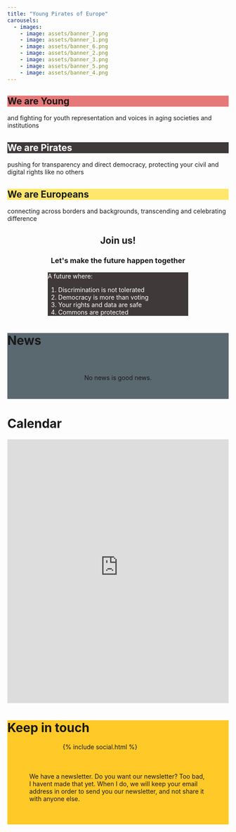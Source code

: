 ```yaml
---
title: "Young Pirates of Europe"
carousels:
  - images:
    - image: assets/banner_7.png
    - image: assets/banner_1.png
    - image: assets/banner_6.png
    - image: assets/banner_2.png
    - image: assets/banner_3.png
    - image: assets/banner_5.png
    - image: assets/banner_4.png
---
```


<row>
    <h2 style="background:#E77878" class="color_box_left">We are Young</h2>
    <p class="right_box">and fighting for youth representation and voices in aging societies and institutions</p>
</row>

<row>
    <h2 style="background:#3F3939;color:#fff" class="color_box_left">We are Pirates</h2>
    <p class="right_box">pushing for transparency and direct democracy, protecting your civil and digital rights like no others</p>
</row>

<row>
    <h2 style="background:#ffe76b" class="color_box_left">We are Europeans</h2>
    <p class="right_box">connecting across borders and backgrounds, transcending and celebrating difference</p>
</row>


<h2 style="text-align:center">Join us!</h2>
<h3 style="text-align:center">Let's make the future happen together</h3>

<row>
<div class="color_box" style="background:#3F3939;color:#fff;margin:auto;max-width:20rem">
<p>A future where:</p>
<ol>
  <li>Discrimination is not tolerated</li>
  <li>Democracy is more than voting</li>
  <li>Your rights and data are safe</li>
  <li>Commons are protected</li>
</ol>
</div>
</row>

<div class=widebox style="background: #5A6870">
<h1>News</h1>

<p style="text-align:center;padding: 40px;margin:0 auto">No news is good news.</p>

</div>

<h1> Calendar </h1>

<iframe id="open-web-calendar" 
    style="background:url('https://raw.githubusercontent.com/niccokunzmann/open-web-calendar/master/static/img/loaders/circular-loader.gif') center center no-repeat;"
    src="https://open-web-calendar.hosted.quelltext.eu/calendar.html?skin=flat&amp;title=Young%20Pirates%20of%20Europe%20Calendar&amp;url=https%3A%2F%2Fcloud.partipirate.org%2Fremote.php%2Fdav%2Fpublic-calendars%2F5jCfFGemNEj9SdJQ%3Fexport"
    sandbox="allow-scripts allow-same-origin allow-top-navigation"
    allowTransparency="true" scrolling="no" 
    frameborder="0" height="600px" width="100%"></iframe>

<div class=widebox style="background: #FFC927">
<h1>Keep in touch</h1>
<div style="width: 50%;margin:0 auto">{% include social.html %}</div>
<p style="padding:50px;margin:0">We have a newsletter. Do you want our newsletter? Too bad, I havent made that yet.
When I do, we will keep your email address in order to send you our newsletter, and not share it with anyone else.</p>
</div>
